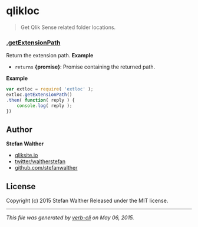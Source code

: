 # qlikloc

> Get Qlik Sense related folder locations.

### [.getExtensionPath](lib\qlikloc.js#L28)

Return the extension path. **Example**

* `returns` **{promise}**: Promise containing the returned path.  

**Example**

```js
var extloc = require( 'extloc' );
extloc.getExtensionPath()
.then( function( reply ) {
    console.log( reply );
})
```

## Author

**Stefan Walther**

* [qliksite.io](http://qliksite.io)
* [twitter/waltherstefan](http://twitter.com/waltherstefan)
* [github.com/stefanwalther](http://github.com/stefanwalther)

## License

Copyright (c) 2015 Stefan Walther
Released under the MIT license.

***

_This file was generated by [verb-cli](https://github.com/assemble/verb-cli) on May 06, 2015._